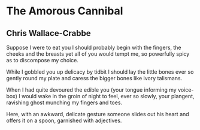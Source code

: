 # The Amorous Cannibal
## Chris Wallace-Crabbe
Suppose I were to eat you
I should probably begin
with the fingers, the cheeks and the breasts
yet all of you would tempt me,
so powerfully spicy
as to discompose my choice.

While I gobbled you up
delicacy by tidbit
I should lay the little bones
ever so gently round my plate
and caress the bigger bones
like ivory talismans.

When I had quite devoured the edible you
(your tongue informing my voice-box)
I would wake in the groin of night
to feel, ever so slowly,
your plangent, ravishing ghost
munching my fingers and toes.

Here, with an awkward, delicate gesture
someone slides out his heart
and offers it on a spoon,
garnished with adjectives.